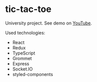 # tic-tac-toe

University project. See demo on [YouTube](https://www.youtube.com/watch?v=TIteDMT0mwo).

Used technologies:
* React
* Redux
* TypeScript
* Grommet
* Express
* Socket.IO
* styled-components
